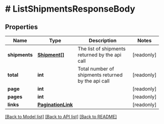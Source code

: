 # # ListShipmentsResponseBody

## Properties

Name | Type | Description | Notes
------------ | ------------- | ------------- | -------------
**shipments** | [**Shipment[]**](Shipment.md) | The list of shipments returned by the api call | [readonly]
**total** | **int** | Total number of shipments returned by the api call | [readonly]
**page** | **int** |  | [readonly]
**pages** | **int** |  | [readonly]
**links** | [**PaginationLink**](PaginationLink.md) |  | [readonly]

[[Back to Model list]](../../README.md#models) [[Back to API list]](../../README.md#endpoints) [[Back to README]](../../README.md)
